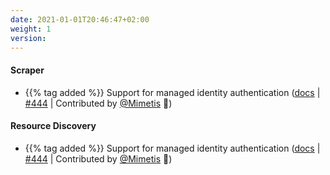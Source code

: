 ```yaml
---
date: 2021-01-01T20:46:47+02:00
weight: 1
version:
---
```


#### Scraper

- {{% tag added %}} Support for managed identity authentication
 ([docs](https://promitor.io/configuration/v2.x/azure-authentication#supported-authentication-mechanisms) | [#444](https://github.com/tomkerkhove/promitor/issues/444)
 | Contributed by [@Mimetis](https://github.com/Mimetis) 🎉)

#### Resource Discovery

- {{% tag added %}} Support for managed identity authentication
 ([docs](https://promitor.io/configuration/v2.x/azure-authentication#supported-authentication-mechanisms) | [#444](https://github.com/tomkerkhove/promitor/issues/444)
 | Contributed by [@Mimetis](https://github.com/Mimetis) 🎉)
